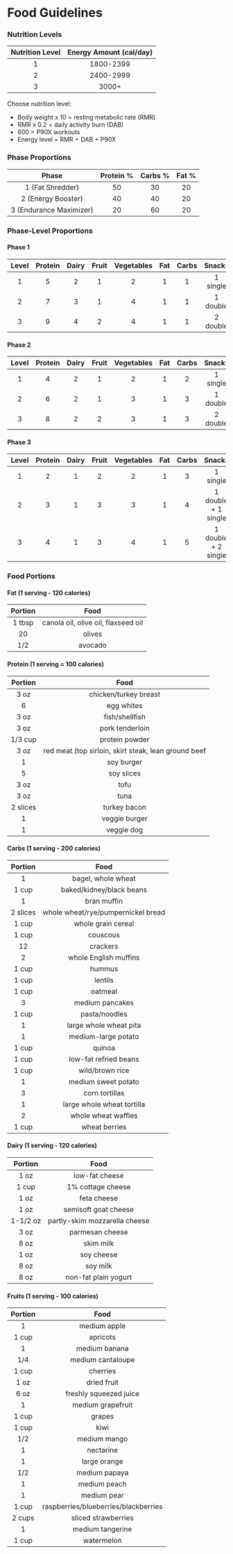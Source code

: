 # Food Guidelines

### Nutrition Levels

|Nutrition Level|Energy Amount (cal/day)|
|:---:|:---:|
|1|1800-2399|
|2|2400-2999|
|3|3000+|

Choose nutrition level:
* Body weight x 10 = resting metabolic rate (RMR)
* RMR x 0.2 = daily activity burn (DAB)
* 600 = P90X workouts
* Energy level = RMR + DAB + P90X

### Phase Proportions

|Phase|Protein %|Carbs %|Fat %|
|:---:|:---:|:---:|:---:|
|1 (Fat Shredder)|50|30|20|
|2 (Energy Booster)|40|40|20
|3 (Endurance Maximizer)|20|60|20

### Phase-Level Proportions

#### Phase 1
|Level|Protein|Dairy|Fruit|Vegetables|Fat|Carbs|Snacks|Condiments|
|:---:|:---:|:---:|:---:|:---:|:---:|:---:|:---:|:---:|
|1|5|2|1|2|1|1|1 single|1|
|2|7|3|1|4|1|1|1 double|2|
|3|9|4|2|4|1|1|2 double|2|

#### Phase 2
|Level|Protein|Dairy|Fruit|Vegetables|Fat|Carbs|Snacks|Condiments|
|:---:|:---:|:---:|:---:|:---:|:---:|:---:|:---:|:---:|
|1|4|2|1|2|1|2|1 single|1|
|2|6|2|1|3|1|3|1 double|1.5|
|3|8|2|2|3|1|3|2 double|3|

#### Phase 3
|Level|Protein|Dairy|Fruit|Vegetables|Fat|Carbs|Snacks|Condiments|
|:---:|:---:|:---:|:---:|:---:|:---:|:---:|:---:|:---:|
|1|2|1|2|2|1|3|1 single|2|
|2|3|1|3|3|1|4|1 double + 1 single|3|
|3|4|1|3|4|1|5|1 double + 2 single|4|

### Food Portions

#### Fat (1 serving - 120 calories)
|Portion|Food|
|:---:|:---:|
|1 tbsp|canola oil, olive oil, flaxseed oil|
|20|olives|
|1/2|avocado|

#### Protein (1 serving = 100 calories)
|Portion|Food|
|:---:|:---:|
|3 oz|chicken/turkey breast|
|6|egg whites|
|3 oz|fish/shellfish|
|3 oz|pork tenderloin|
|1/3 cup|protein powder|
|3 oz|red meat (top sirloin, skirt steak, lean ground beef|
|1|soy burger|
|5|soy slices|
|3 oz|tofu|
|3 oz|tuna|
|2 slices|turkey bacon|
|1|veggie burger|
|1|veggie dog|

#### Carbs (1 serving - 200 calories)
|Portion|Food|
|:---:|:---:|
|1|bagel, whole wheat|
|1 cup|baked/kidney/black beans|
|1|bran muffin|
|2 slices|whole wheat/rye/pumpernickel bread|
|1 cup|whole grain cereal|
|1 cup|couscous|
|12|crackers|
|2|whole English muffins|
|1 cup|hummus|
|1 cup|lentils|
|1 cup|oatmeal|
|3|medium pancakes|
|1 cup|pasta/noodles|
|1|large whole wheat pita|
|1|medium-large potato|
|1 cup|quinoa|
|1 cup|low-fat refried beans|
|1 cup|wild/brown rice|
|1|medium sweet potato|
|3|corn tortillas|
|1|large whole wheat tortilla|
|2|whole wheat waffles|
|1 cup|wheat berries|

#### Dairy (1 serving - 120 calories)
|Portion|Food|
|:---:|:---:|
|1 oz|low-fat cheese|
|1 cup|1% cottage cheese|
|1 oz|feta cheese|
|1 oz|semisoft goat cheese|
|1-1/2 oz|partly-skim mozzarella cheese|
|3 oz|parmesan cheese|
|8 oz|skim milk|
|1 oz|soy cheese|
|8 oz|soy milk|
|8 oz|non-fat plain yogurt|

#### Fruits (1 serving - 100 calories)
|Portion|Food|
|:---:|:---:|
|1|medium apple|
|1 cup|apricots|
|1|medium banana|
|1/4|medium cantaloupe|
|1 cup|cherries|
|1 oz|dried fruit|
|6 oz|freshly squeezed juice|
|1|medium grapefruit|
|1 cup|grapes|
|1 cup|kiwi|
|1/2|medium mango|
|1|nectarine|
|1|large orange|
|1/2|medium papaya|
|1|medium peach|
|1|medium pear|
|1 cup|raspberries/blueberries/blackberries|
|2 cups|sliced strawberries|
|1|medium tangerine|
|1 cup|watermelon|
